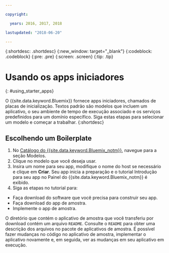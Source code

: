 ```yaml
---

copyright:

  years: 2016, 2017, 2018

lastupdated: "2018-06-20"

---
```


{:shortdesc: .shortdesc}
{:new_window: target="_blank"}
{:codeblock: .codeblock}
{:pre: .pre}
{:screen: .screen}
{:tip: .tip}

# Usando os apps iniciadores
{: #using_starter_apps}

O {{site.data.keyword.Bluemix}}  fornece apps iniciadores, chamados de placas de inicialização. Textos padrão são
modelos que incluem um aplicativo, o seu ambiente de tempo de execução associado e os serviços predefinidos para um domínio específico. Siga estas etapas para selecionar um modelo e começar a trabalhar.
{:shortdesc}

## Escolhendo um Boilerplate

1. No [Catálogo do {{site.data.keyword.Bluemix_notm}}](https://console.{DomainName}/catalog/),
navegue para a seção Modelos.
2. Clique no modelo que você deseja usar.
3. Insira um nome para seu app, modifique o nome do host se necessário e clique em **Criar**. Seu app inicia a preparação e o tutorial Introdução para seu app no Painel do {{site.data.keyword.Bluemix_notm}} é exibido.
4. Siga as etapas no tutorial para:  
  * Faça download do software que você precisa para construir seu app.
  * Faça download do app de amostra.
  * Implemente o app de amostra.

O diretório que contém o aplicativo de amostra que você transferiu por download contém um arquivo `README`. Consulte o `README` para obter uma descrição dos arquivos no pacote de aplicativos de amostra. É possível fazer
mudanças no código no aplicativo de amostra, implementar o aplicativo novamente e, em seguida, ver as mudanças em seu aplicativo em
execução.
